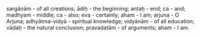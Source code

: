 sargāṇām - of all creations; ādiḥ - the beginning; antaḥ - end; ca - and; madhyam - middle; ca - also; eva - certainly; aham - I am; arjuna - O Arjuna; adhyātma-vidyā - spiritual knowledge; vidyānām - of all education; vādaḥ - the natural conclusion; pravadatām - of arguments; aham - I am.